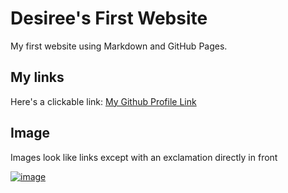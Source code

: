 # Desiree's First Website

My first website using Markdown and GitHub Pages.

## My links

Here's a clickable link: [My Github Profile Link](https://github.com/dblake26)

## Image

Images look like links except with an exclamation directly in front

[![image](https://github.com/dblake26/cintel-01-pages/assets/162203999/b2a9d0e3-17e8-43dc-a386-d662976ac122)](https://www.google.com/url?sa=i&url=https%3A%2F%2Fgettrendygifs.wordpress.com%2F2016%2F06%2F17%2Fnew-trending-gif-tagged-reaction-excited-yes-clapping%2F&psig=AOvVaw21w3779bD1ZwlN9r788HQn&ust=1709778065229000&source=images&cd=vfe&opi=89978449&ved=0CBIQjRxqFwoTCID5h-DJ3oQDFQAAAAAdAAAAABAE)
